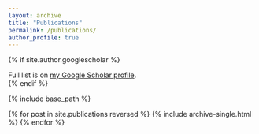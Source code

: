 ```yaml
---
layout: archive
title: "Publications"
permalink: /publications/
author_profile: true
---
```


{% if site.author.googlescholar %}
  <div class="wordwrap">Full list is on <a href="{{site.author.googlescholar}}">my Google Scholar profile</a>.</div>
{% endif %}

{% include base_path %}

{% for post in site.publications reversed %}
  {% include archive-single.html %}
{% endfor %}

